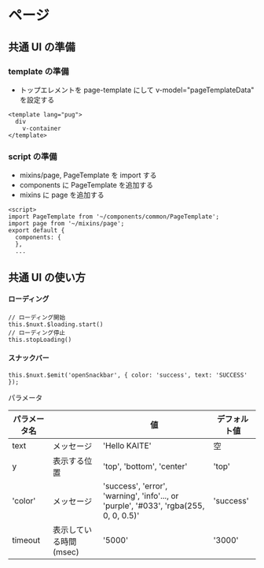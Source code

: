 # ページ

## 共通 UI の準備

### template の準備

- トップエレメントを page-template にして v-model="pageTemplateData" を設定する

```
<template lang="pug">
  div
    v-container
</template>
```

### script の準備

- mixins/page, PageTemplate を import する
- components に PageTemplate を追加する
- mixins に page を追加する

```
<script>
import PageTemplate from '~/components/common/PageTemplate';
import page from '~/mixins/page';
export default {
  components: {
  },
  ...
```

## 共通 UI の使い方

#### ローディング

```
// ローディング開始
this.$nuxt.$loading.start()
// ローディング停止
this.stopLoading()
```

#### スナックバー

```
this.$nuxt.$emit('openSnackbar', { color: 'success', text: 'SUCCESS' });
```

パラメータ

| パラメータ名 |                        | 値                                                                                    | デフォルト値 |
| ------------ | ---------------------- | ------------------------------------------------------------------------------------- | ------------ |
| text         | メッセージ             | 'Hello KAITE'                                                                         | 空           |
| y            | 表示する位置           | 'top', 'bottom', 'center'                                                             | 'top'        |
| 'color'      | メッセージ             | 'success', 'error', 'warning', 'info'..., or 'purple', '#033', 'rgba(255, 0, 0, 0.5)' | 'success'    |
| timeout      | 表示している時間(msec) | '5000'                                                                                | '3000'       |
